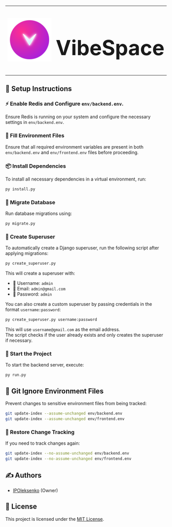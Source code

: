 <table>
  <tr>
    <td><img src="frontend/src/logo.svg" width="256" alt="logo"></td>
        <td>
            <h1 style="font-size: 64px;">VibeSpace</h1>
        </td>
  </tr>
</table>

## 📌 Setup Instructions

### ⚡ Enable Redis and Configure `env/backend.env`.

Ensure Redis is running on your system and configure the necessary settings in `env/backend.env`.

### 🔧 Fill Environment Files

Ensure that all required environment variables are present in both `env/backend.env` and `env/frontend.env` files before proceeding.

### 📦 Install Dependencies

To install all necessary dependencies in a virtual environment, run:

```sh
py install.py
```

### 🔄 Migrate Database

Run database migrations using:

```sh
py migrate.py
```

### 🔐 Create Superuser

To automatically create a Django superuser, run the following script after applying migrations:

```sh
py create_superuser.py
```

This will create a superuser with:

- 👤 Username: `admin`  
- 📧 Email: `admin@gmail.com`  
- 🔑 Password: `admin`

You can also create a custom superuser by passing credentials in the format `username:password`:

```sh
py create_superuser.py username:password
```

This will use `username@gmail.com` as the email address.  
The script checks if the user already exists and only creates the superuser if necessary.

### 🚀 Start the Project

To start the backend server, execute:

```sh
py run.py
```

## 📁 Git Ignore Environment Files

Prevent changes to sensitive environment files from being tracked:

```sh
git update-index --assume-unchanged env/backend.env
git update-index --assume-unchanged env/frontend.env
```

### 🔄 Restore Change Tracking

If you need to track changes again:

```sh
git update-index --no-assume-unchanged env/backend.env
git update-index --no-assume-unchanged env/frontend.env
```

## ✍️ Authors

- [IPOleksenko](https://github.com/IPOleksenko) (Owner)

## 📜 License

This project is licensed under the [MIT License](./LICENSE).

